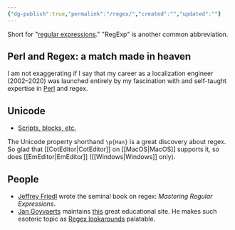 ```yaml
---
{"dg-publish":true,"permalink":"/regex/","created":"","updated":""}
---
```



Short for "[regular expressions](https://en.wikipedia.org/wiki/Regular_expression)." "RegExp" is another common abbreviation.

## Perl and Regex: a match made in heaven
I am not exaggerating if I say that my career as a localization engineer (2002–2020) was launched entirely by my fascination with and self-taught expertise in [Perl](https://www.tiobe.com/tiobe-index/) and regex.

## Unicode
- [Scripts, blocks, etc.](https://www.regular-expressions.info/unicode.html)

The Unicode property shorthand ``\p{Han}`` is a great discovery about regex. So glad that [[CotEditor\|CotEditor]] on [[MacOS\|MacOS]] supports it, so does [[EmEditor\|EmEditor]] ([[Windows\|Windows]] only).

## People
- [Jeffrey Friedl](http://regex.info/) wrote the seminal book on regex: *Mastering Regular Expressions*.
- [Jan Goyvaerts](https://www.just-great-software.com/aboutjg.html) maintains [this](https://www.regular-expressions.info/) great educational site. He makes such esoteric topic as [Regex lookarounds](https://www.regular-expressions.info/lookaround.html) palatable.